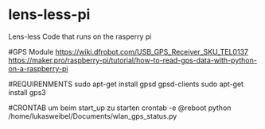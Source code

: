 # lens-less-pi
Lens-less Code that runs on the rasperry pi

#GPS Module
https://wiki.dfrobot.com/USB_GPS_Receiver_SKU_TEL0137
https://maker.pro/raspberry-pi/tutorial/how-to-read-gps-data-with-python-on-a-raspberry-pi


#REQUIRENMENTS
sudo apt-get install gpsd gpsd-clients
sudo apt-get install gps3

#CRONTAB um beim start_up zu starten
crontab -e
@reboot python /home/lukasweibel/Documents/wlan_gps_status.py